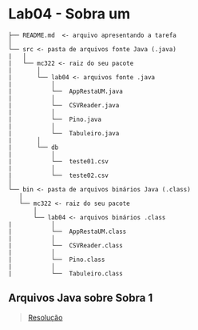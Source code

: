 # Lab04 - Sobra um
~~~
├── README.md  <- arquivo apresentando a tarefa
│
└── src <- pasta de arquivos fonte Java (.java)
|   │
|   └── mc322 <- raiz do seu pacote
|       │
|       └── lab04 <- arquivos fonte .java
|           │
|           └──  AppRestaUM.java
|           │
|           └──  CSVReader.java
|           │
|           └──  Pino.java
|           │
|           └──  Tabuleiro.java
|       │
|       └── db
|           │
|           └──  teste01.csv
|           │
|           └──  teste02.csv
│
└── bin <- pasta de arquivos binários Java (.class)
   │
   └── mc322 <- raiz do seu pacote
       │
       └── lab04 <- arquivos binários .class
|           │
|           └──  AppRestaUM.class
|           │
|           └──  CSVReader.class
|           │
|           └──  Pino.class
|           │
|           └──  Tabuleiro.class
~~~

## Arquivos Java sobre Sobra 1
> [Resolução](https://github.com/Rai0Catodic0/MC322/tree/main/Lab04/src/mc322/lab04)
